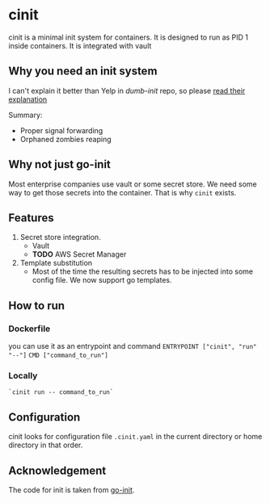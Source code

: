 # cinit
cinit is a minimal init system for containers. It is designed to run as PID 1 inside containers. It is integrated with vault

## Why you need an init system

I can't explain it better than Yelp in *dumb-init* repo, so please [read their explanation](https://github.com/Yelp/dumb-init/blob/v1.2.0/README.md#why-you-need-an-init-system)

Summary:
- Proper signal forwarding
- Orphaned zombies reaping


## Why not just go-init
Most enterprise companies use vault or some secret store. We need some way to get those secrets into the container. That is why `cinit` exists.

## Features
1. Secret store integration.
   - Vault
   - **TODO** AWS Secret Manager
2. Template substitution
   - Most of the time the resulting secrets has to be injected into some config file. We now support go templates.

## How to run
### Dockerfile
you can use it as an entrypoint and command
    `ENTRYPOINT ["cinit", "run" "--"]`
    `CMD ["command_to_run"]`

### Locally
    `cinit run -- command_to_run`

## Configuration
cinit looks for configuration file `.cinit.yaml` in the current directory or home directory in that order.

## Acknowledgement
The code for init is taken from [go-init](https://github.com/pablo-ruth/go-init).
